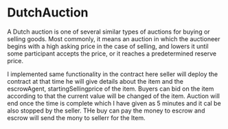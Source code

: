 # DutchAuction

A Dutch auction is one of several similar types of auctions for buying or selling goods. Most commonly, it means an auction in which the auctioneer begins with a high
asking price in the case of selling, and lowers it until some participant accepts the price, or it reaches a predetermined reserve price.

I implemented same functionality in the contract here seller will deploy the contract at that time he will give details about the item and the escrowAgent, startingSellingprice of the item.
Buyers can bid on the item according to that the current value will be changed of the item.
Auction will end once the time is complete which I have given as 5 minutes and it cal be also stopped by the seller.
THe buy can pay the money to escrow and escrow will send the mony to sellerr for the Item.

